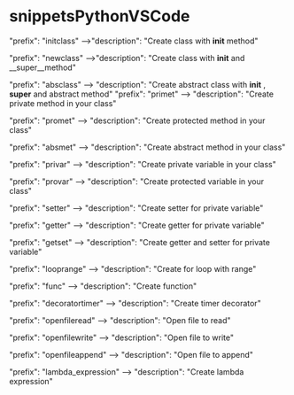 # snippetsPythonVSCode	

	
"prefix": "initclass" -->"description": "Create class with __init__ method"

"prefix": "newclass" -->"description": "Create class with __init__ and __super__method"

"prefix": "absclass" --> "description": "Create abstract class with __init__ , __super__ and abstract method"
"prefix": "primet" --> "description": "Create private method in your class"

"prefix": "promet" --> "description": "Create protected method in your class"

"prefix": "absmet" --> "description": "Create abstract method in your class"

"prefix": "privar" --> "description": "Create private variable in your class"

"prefix": "provar" --> "description": "Create protected variable in your class"

"prefix": "setter" --> "description": "Create setter for private variable"

"prefix": "getter" --> "description": "Create getter for private variable"

"prefix": "getset" --> "description": "Create getter and setter for private variable"

"prefix": "looprange" --> "description": "Create for loop with range"

"prefix": "func" --> "description": "Create function"

"prefix": "decoratortimer" --> "description": "Create timer decorator"

"prefix": "openfileread" --> "description": "Open file to read"

"prefix": "openfilewrite" --> "description": "Open file to write"

"prefix": "openfileappend" --> "description": "Open file to append"

"prefix": "lambda_expression" --> "description": "Create lambda expression"
